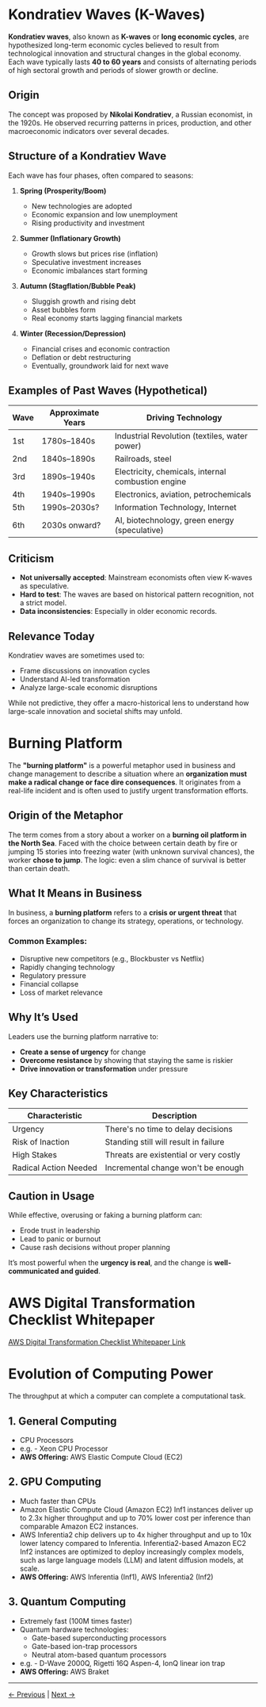 # Kondratiev Waves (K-Waves)

**Kondratiev waves**, also known as **K-waves** or **long economic cycles**, are hypothesized long-term economic cycles believed to result from technological innovation and structural changes in the global economy. Each wave typically lasts **40 to 60 years** and consists of alternating periods of high sectoral growth and periods of slower growth or decline.

## Origin

The concept was proposed by **Nikolai Kondratiev**, a Russian economist, in the 1920s. He observed recurring patterns in prices, production, and other macroeconomic indicators over several decades.

## Structure of a Kondratiev Wave

Each wave has four phases, often compared to seasons:

1. **Spring (Prosperity/Boom)**

   - New technologies are adopted
   - Economic expansion and low unemployment
   - Rising productivity and investment

2. **Summer (Inflationary Growth)**

   - Growth slows but prices rise (inflation)
   - Speculative investment increases
   - Economic imbalances start forming

3. **Autumn (Stagflation/Bubble Peak)**

   - Sluggish growth and rising debt
   - Asset bubbles form
   - Real economy starts lagging financial markets

4. **Winter (Recession/Depression)**
   - Financial crises and economic contraction
   - Deflation or debt restructuring
   - Eventually, groundwork laid for next wave

## Examples of Past Waves (Hypothetical)

| Wave | Approximate Years | Driving Technology                                 |
| ---- | ----------------- | -------------------------------------------------- |
| 1st  | 1780s–1840s       | Industrial Revolution (textiles, water power)      |
| 2nd  | 1840s–1890s       | Railroads, steel                                   |
| 3rd  | 1890s–1940s       | Electricity, chemicals, internal combustion engine |
| 4th  | 1940s–1990s       | Electronics, aviation, petrochemicals              |
| 5th  | 1990s–2030s?      | Information Technology, Internet                   |
| 6th  | 2030s onward?     | AI, biotechnology, green energy (speculative)      |

## Criticism

- **Not universally accepted**: Mainstream economists often view K-waves as speculative.
- **Hard to test**: The waves are based on historical pattern recognition, not a strict model.
- **Data inconsistencies**: Especially in older economic records.

## Relevance Today

Kondratiev waves are sometimes used to:

- Frame discussions on innovation cycles
- Understand AI-led transformation
- Analyze large-scale economic disruptions

While not predictive, they offer a macro-historical lens to understand how large-scale innovation and societal shifts may unfold.

# Burning Platform

The **"burning platform"** is a powerful metaphor used in business and change management to describe a situation where an **organization must make a radical change or face dire consequences**. It originates from a real-life incident and is often used to justify urgent transformation efforts.

## Origin of the Metaphor

The term comes from a story about a worker on a **burning oil platform in the North Sea**. Faced with the choice between certain death by fire or jumping 15 stories into freezing water (with unknown survival chances), the worker **chose to jump**. The logic: even a slim chance of survival is better than certain death.

## What It Means in Business

In business, a **burning platform** refers to a **crisis or urgent threat** that forces an organization to change its strategy, operations, or technology.

### Common Examples:

- Disruptive new competitors (e.g., Blockbuster vs Netflix)
- Rapidly changing technology
- Regulatory pressure
- Financial collapse
- Loss of market relevance

## Why It’s Used

Leaders use the burning platform narrative to:

- **Create a sense of urgency** for change
- **Overcome resistance** by showing that staying the same is riskier
- **Drive innovation or transformation** under pressure

## Key Characteristics

| Characteristic        | Description                            |
| --------------------- | -------------------------------------- |
| Urgency               | There's no time to delay decisions     |
| Risk of Inaction      | Standing still will result in failure  |
| High Stakes           | Threats are existential or very costly |
| Radical Action Needed | Incremental change won't be enough     |

## Caution in Usage

While effective, overusing or faking a burning platform can:

- Erode trust in leadership
- Lead to panic or burnout
- Cause rash decisions without proper planning

It’s most powerful when the **urgency is real**, and the change is **well-communicated and guided**.

# AWS Digital Transformation Checklist Whitepaper

[AWS Digital Transformation Checklist Whitepaper Link](https://d1.awsstatic.com/whitepapers/digital-transformation-checklist.pdf)

# Evolution of Computing Power

The throughput at which a computer can complete a computational task.

## 1. General Computing

- CPU Processors
- e.g. - Xeon CPU Processor
- **AWS Offering:** AWS Elastic Compute Cloud (EC2)

## 2. GPU Computing

- Much faster than CPUs
- Amazon Elastic Compute Cloud (Amazon EC2) Inf1 instances deliver up to 2.3x higher throughput and up to 70% lower cost per inference than comparable Amazon EC2 instances.
- AWS Inferentia2 chip delivers up to 4x higher throughput and up to 10x lower latency compared to Inferentia. Inferentia2-based Amazon EC2 Inf2 instances are optimized to deploy increasingly complex models, such as large language models (LLM) and latent diffusion models, at scale.
- **AWS Offering:** AWS Inferentia (Inf1), AWS Inferentia2 (Inf2)

## 3. Quantum Computing

- Extremely fast (100M times faster)
- Quantum hardware technologies:
  - Gate-based superconducting processors
  - Gate-based ion-trap processors
  - Neutral atom-based quantum processors
- e.g. - D-Wave 2000Q, Rigetti 16Q Aspen-4, IonQ linear ion trap
- **AWS Offering:** AWS Braket


---
[← Previous](4.%20Billing%20and%20Cost%20Management.md) | [Next →](6.%20Benefits%20of%20Cloud.md)
